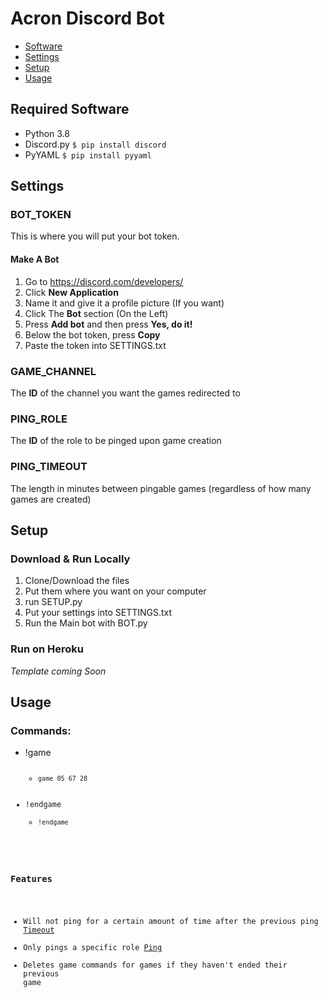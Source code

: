 # **Acron Discord Bot**
* [Software](#required-software)
* [Settings](#settings)
* [Setup](#setup)
* [Usage](#usage)
## Required Software
* Python 3.8
* Discord.py `$ pip install discord`
* PyYAML     `$ pip install pyyaml`

## Settings
### BOT_TOKEN
This is where you will put your bot token.
#### Make A Bot
1. Go to https://discord.com/developers/
2. Click **New Application**
3. Name it and give it a profile picture (If you want)
4. Click The **Bot** section (On the Left)
5. Press **Add bot** and then press **Yes, do it!**
6. Below the bot token, press **Copy**
7. Paste the token into SETTINGS.txt

### GAME_CHANNEL
The **ID** of the channel you want the games redirected to

### PING_ROLE
The **ID** of the role to be pinged upon game creation

### PING_TIMEOUT
The length in minutes between pingable games (regardless of how many games are created)

## Setup
### Download & Run Locally 
1. Clone/Download the files
2. Put them where you want on your computer
3. run SETUP.py
4. Put your settings into SETTINGS.txt
5. Run the Main bot with BOT.py
### Run on Heroku
*Template coming Soon*

## Usage
### Commands:
- !game <code>
  - `game 05 67 28`
- !endgame
  - `!endgame`

### Features
- Will not ping for a certain amount of time after the previous ping [Timeout](#ping_timeout)
- Only pings a specific role [Ping](#ping_role)
- Deletes game commands for games if they haven't ended their previous game
